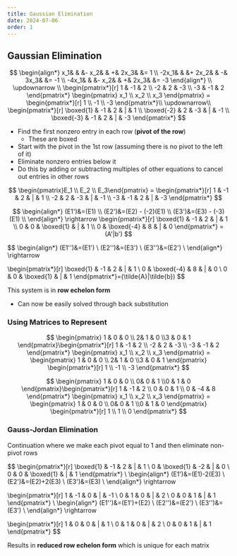 ```yaml
---
title: Gaussian Elimination
date: 2024-07-06
order: 1
---
```


## Gaussian Elimination

$$
\begin{align*}
x_1& & &- x_2& & +& 2x_3& &= 1 \\
-2x_1& & &+ 2x_2& & -& 3x_3& &= -1 \\
-4x_1& & &- x_2& & +& 2x_3& &= -3
\end{align*}
\\
\updownarrow
\\
\begin{pmatrix*}[r]
1 & -1 & 2 \\
-2 & 2 & -3 \\
-3 & -1 & 2
\end{pmatrix*}
\begin{pmatrix}
x_1 \\ x_2 \\ x_3
\end{pmatrix} =
\begin{pmatrix*}[r]
1 \\ -1 \\ -3
\end{pmatrix*}\\
\updownarrow\\
\begin{pmatrix*}[r]
\boxed{1} & -1 & 2 & | & 1 \\
\boxed{-2} & 2 & -3 & | & -1 \\
\boxed{-3} & -1 & 2 & | & -3
\end{pmatrix*}
$$

- Find the first nonzero entry in each row (**pivot of the row**)
  - These are boxed
- Start with the pivot in the 1st row (assuming there is no pivot to the left of it)
- Eliminate nonzero entries below it
- Do this by adding or subtracting multiples of other equations to cancel out entries in other rows

$$
\begin{pmatrix}E_1 \\ E_2 \\ E_3\end{pmatrix} = \begin{pmatrix*}[r]
1 & -1 & 2 & | & 1 \\
-2 & 2 & -3 & | & -1 \\
-3 & -1 & 2 & | & -3
\end{pmatrix*}
$$

$$
\begin{align*}
(E1')&=(E1) \\
(E2')&=(E2) - (-2)(E1) \\
(E3')&=(E3) - (-3)(E1) \\
\end{align*}
\rightarrow
\begin{pmatrix*}[r]
\boxed{1} & -1 & 2 & | & 1 \\
0 & 0 & \boxed{1} & | & 1 \\
0 & \boxed{-4} & 8 & | & 0
\end{pmatrix*} = (A'|b')
$$

$$
\begin{align*}
(E1'')&=(E1') \\
(E2'')&=(E3') \\
(E3'')&=(E2') \\
\end{align*}
\rightarrow

\begin{pmatrix*}[r]
\boxed{1} & -1 & 2 & | & 1 \\
0 & \boxed{-4} & 8 & | & 0 \\
0 & 0 & \boxed{1} & | & 1
\end{pmatrix*}=(\tilde{A}|\tilde{b})
$$

This system is in **row echelon form**

- Can now be easily solved through back substitution

### Using Matrices to Represent

$$
\begin{pmatrix}
1 & 0 & 0 \\ 2& 1 & 0 \\3 & 0 & 1
\end{pmatrix}\begin{pmatrix*}[r]
1 & -1 & 2 \\
-2 & 2 & -3 \\
-3 & -1 & 2
\end{pmatrix*}
\begin{pmatrix}
x_1 \\ x_2 \\ x_3
\end{pmatrix} =
\begin{pmatrix}
1 & 0 & 0 \\ 2& 1 & 0 \\3 & 0 & 1
\end{pmatrix}
\begin{pmatrix*}[r]
1 \\ -1 \\ -3
\end{pmatrix*}
$$

$$
\begin{pmatrix}
1 & 0 & 0 \\ 0& 0 & 1 \\0 & 1 & 0
\end{pmatrix}\begin{pmatrix*}[r]
1 & -1 & 2 \\
0 & 0 & 1 \\
0 & -4 & 8
\end{pmatrix*}
\begin{pmatrix}
x_1 \\ x_2 \\ x_3
\end{pmatrix} =
\begin{pmatrix}
1 & 0 & 0 \\ 0& 0 & 1 \\0 & 1 & 0
\end{pmatrix}
\begin{pmatrix*}[r]
1 \\ 1 \\ 0
\end{pmatrix*}
$$

### Gauss-Jordan Elimination

Continuation where we make each pivot equal to $1$ and then eliminate non-pivot rows

$$
\begin{pmatrix*}[r]
\boxed{1} & -1 & 2 & | & 1 \\
0 & \boxed{1} & -2 & | & 0 \\
0 & 0 & \boxed{1} & | & 1
\end{pmatrix*}
\\
\begin{align*}
(E1')&=(E1)-2(E3) \\
(E2')&=(E2)+2(E3) \\
(E3')&=(E3) \\
\end{align*}
\rightarrow

\begin{pmatrix*}[r]
1 & -1 & 0 & | & -1 \\
0 & 1 & 0 & | & 2 \\
0 & 0 & 1 & | & 1
\end{pmatrix*}
\\
\begin{align*}
(E1'')&=(E1')+(E2) \\
(E2'')&=(E2') \\
(E3'')&=(E3') \\
\end{align*}
\rightarrow

\begin{pmatrix*}[r]
1 & 0 & 0 & | & 1 \\
0 & 1 & 0 & | & 2 \\
0 & 0 & 1 & | & 1
\end{pmatrix*}
$$

Results in **reduced row echelon form** which is unique for each matrix
